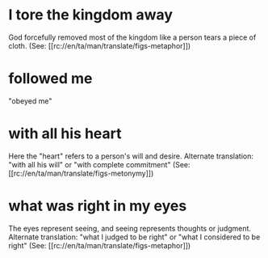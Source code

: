 # I tore the kingdom away

God forcefully removed most of the kingdom like a person tears a piece of cloth. (See: [[rc://en/ta/man/translate/figs-metaphor]])

# followed me

"obeyed me"

# with all his heart

Here the "heart" refers to a person's will and desire. Alternate translation: "with all his will" or "with complete commitment" (See: [[rc://en/ta/man/translate/figs-metonymy]])

# what was right in my eyes

The eyes represent seeing, and seeing represents thoughts or judgment. Alternate translation: "what I judged to be right" or "what I considered to be right" (See: [[rc://en/ta/man/translate/figs-metaphor]])

